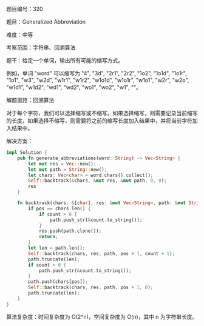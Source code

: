 题目编号：320

题目：Generalized Abbreviation

难度：中等

考察范围：字符串、回溯算法

题干：给定一个单词，输出所有可能的缩写方式。

例如，单词 "word" 可以缩写为 "4", "3d", "2r1", "2r2", "1o2", "1o1d", "1o1r", "1o1", "w3", "w2d", "w1r1", "w1r2", "w1o1d", "w1o1r", "w1o1", "w2r", "w2o", "w1d1", "w1d2", "wd1", "wd2", "wo1", "wo2", "w1", ""。

解题思路：回溯算法

对于每个字符，我们可以选择缩写或不缩写。如果选择缩写，则需要记录当前缩写的长度，如果选择不缩写，则需要将之前的缩写长度加入结果中，并将当前字符加入结果中。

解决方案：

```rust
impl Solution {
    pub fn generate_abbreviations(word: String) -> Vec<String> {
        let mut res = Vec::new();
        let mut path = String::new();
        let chars: Vec<char> = word.chars().collect();
        Self::backtrack(&chars, &mut res, &mut path, 0, 0);
        res
    }

    fn backtrack(chars: &[char], res: &mut Vec<String>, path: &mut String, pos: usize, count: usize) {
        if pos == chars.len() {
            if count > 0 {
                path.push_str(&count.to_string());
            }
            res.push(path.clone());
            return;
        }
        let len = path.len();
        Self::backtrack(chars, res, path, pos + 1, count + 1);
        path.truncate(len);
        if count > 0 {
            path.push_str(&count.to_string());
        }
        path.push(chars[pos]);
        Self::backtrack(chars, res, path, pos + 1, 0);
        path.truncate(len);
    }
}
```

算法复杂度：时间复杂度为 O(2^n)，空间复杂度为 O(n)，其中 n 为字符串长度。